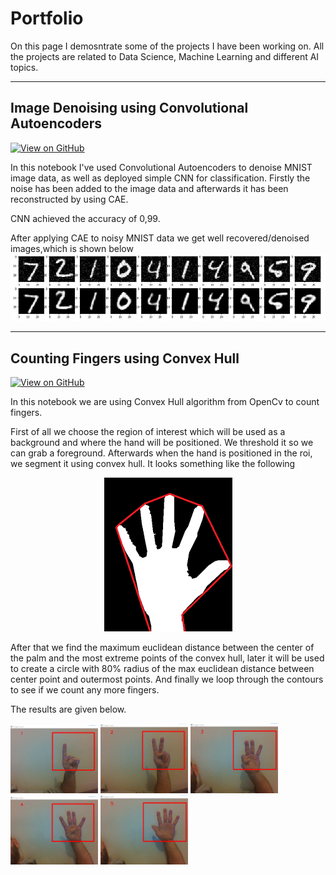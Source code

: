 # Portfolio

On this page I demosntrate some of the projects I have been working on. All the projects are related to Data Science, Machine Learning and different AI topics.

---
## Image Denoising using Convolutional Autoencoders

[![View on GitHub](https://img.shields.io/badge/GitHub-View_on_GitHub-blue?logo=GitHub)](https://github.com/GioFr/CAE)

In this notebook I've used Convolutional Autoencoders to denoise MNIST image data, as well as deployed simple CNN for classification.
Firstly the noise has been added to the image data and afterwards it has been reconstructed by using CAE. 

CNN achieved the accuracy of 0,99.

After applying CAE to noisy MNIST data we get well recovered/denoised images,which is shown below
![](/images/Denoised.png)

---
## Counting Fingers using Convex Hull

[![View on GitHub](https://img.shields.io/badge/GitHub-View_on_GitHub-blue?logo=GitHub)](https://github.com/GioFr/Counting_Fingers)


In this notebook we are using Convex Hull algorithm from OpenCv to count fingers. 

First of all we choose the region of interest which will be used as a background and where the hand will be positioned. We threshold it so we can grab a foreground. Afterwards when the hand is positioned in the roi, we segment it using convex hull. It looks something like the following

<p align="center">
  <img src="images/hand_convex.png" />
</p>

After that we find the maximum euclidean distance between the center of the palm and the most extreme points of the convex hull, later it will be used to create a circle with 80% radius of the max euclidean distance between center point and outermost points. And finally we loop through the contours to see if we count any more fingers.

The results are given below.

<img src='images/1.png' width='140'> <img src='images/2.png' width='140'> <img src='images/3.png' width='140'> <img src='images/4.png' width='140'> <img src='images/5.png' width='140'>

